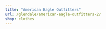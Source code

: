 ```yaml
---
title: "American Eagle Outfitters"
url: /glendale/american-eagle-outfitters-2/
shop: clothes
---
```

